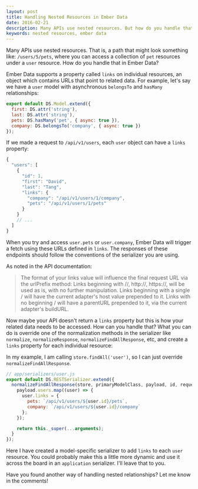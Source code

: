 ```yaml
---
layout: post
title: Handling Nested Resources in Ember Data
date: 2016-02-21
description: Many APIs use nested resources. But how do you handle that in Ember Data? Let me show you.
keywords: nested resources, ember data
---
```


Many APIs use nested resources. That is, a path that might look something like: `/users/5/pets`, where you can access a collection of `pet` resources under a `user` resource. How do you handle that in Ember Data?

Ember Data supports a property called `links` on individual resources, an object which contains URLs that point to related data. For example, let's say we have a `user` model with asynchronous `belongsTo` and `hasMany` relationships:

```js
export default DS.Model.extend({
  first: DS.attr('string'),
  last: DS.attr('string'),
  pets: DS.hasMany('pet', { async: true }),
  company: DS.belongsTo('company', { async: true })
});
```

If we made a request to `/api/v1/users`, each `user` object can have a `links` property:

```js
{
  "users": [
    {
      "id": 1,
      "first": "David",
      "last": "Tang",
      "links": {
        "company": "/api/v1/users/1/company",
        "pets": "/api/v1/users/1/pets"
      }
    }
    // ...
  ]
}
```

When you try and access `user.pets` or `user.company`, Ember Data will trigger a fetch using these URLs defined in `links`. The responses of these endpoints should follow the conventions of the serializer you are using.

As noted in the API documentation:

> The format of your links value will influence the final request URL via the urlPrefix method: Links beginning with //, http://, https://, will be used as is, with no further manipulation. Links beginning with a single / will have the current adapter's host value prepended to it. Links with no beginning / will have a parentURL prepended to it, via the current adapter's buildURL.

Now maybe your API doesn't return a `links` property but this is how your related data needs to be accessed. How can you handle that? What you can do is override one of the normalization methods in the serializer like `normalize`, `normalizeResponse`, `normalizeFindAllResponse`, etc, and create a `links` property for each individual resource:

In my example, I am calling `store.findAll('user')`, so I can just override `normalizeFindAllResponse`.

```js
// app/serializers/user.js
export default DS.RESTSerializer.extend({
  normalizeFindAllResponse(store, primaryModelClass, payload, id, requestType) {
    payload.users.map((user) => {
      user.links = {
        pets: `/api/v1/users/${user.id}/pets`,
        company: `/api/v1/users/${user.id}/company`
      };
    });

    return this._super(...arguments);
  }
});
```

Here I have created a model-specific serializer to add `links` to each `user` resource. You could probably make this a little more dynamic and use it across the board in an `application` serializer. I'll leave that to you.

Have you found another way of handling nested relationships? Let me know in the comments!
